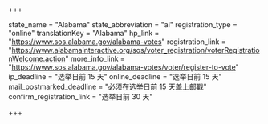 +++

state_name = "Alabama"
state_abbreviation = "al"
registration_type = "online"
translationKey = "Alabama"
hp_link = "https://www.sos.alabama.gov/alabama-votes"
registration_link = "https://www.alabamainteractive.org/sos/voter_registration/voterRegistrationWelcome.action"
more_info_link = "https://www.sos.alabama.gov/alabama-votes/voter/register-to-vote"
ip_deadline = "选举日前 15 天"
online_deadline = "选举日前 15 天"
mail_postmarked_deadline = "必须在选举日前 15 天盖上邮戳"
confirm_registration_link = "选举日前 30 天"

+++